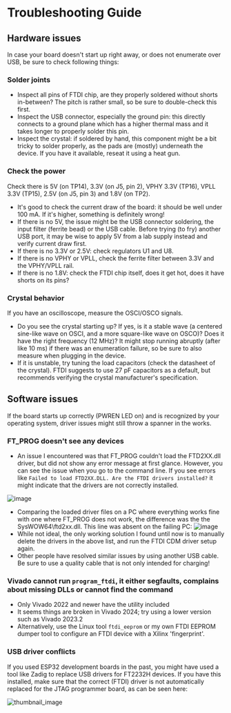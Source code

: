 # Troubleshooting Guide
## Hardware issues
In case your board doesn't start up right away, or does not enumerate over USB, be sure to check following things:
### Solder joints
  - Inspect all pins of FTDI chip, are they properly soldered without shorts in-between? The pitch is rather small, so be sure to double-check this first.
  - Inspect the USB connector, especially the ground pin: this directly connects to a ground plane which has a higher thermal mass and it takes longer to properly solder this pin.
  - Inspect the crystal: if soldered by hand, this component might be a bit tricky to solder properly, as the pads are (mostly) underneath the device. If you have it available, reseat it using a heat gun.
### Check the power
Check there is 5V (on TP14), 3.3V (on J5, pin 2), VPHY 3.3V (TP16), VPLL 3.3V (TP15), 2.5V (on J5, pin 3) and 1.8V (on TP2).
  - It's good to check the current draw of the board: it should be well under 100 mA. If it's higher, something is definitely wrong!
  - If there is no 5V, the issue might be the USB connector soldering, the input filter (ferrite bead) or the USB cable. Before trying (to fry) another USB port, it may be wise to apply 5V from a lab supply instead and verify current draw first.
  - If there is no 3.3V or 2.5V: check regulators U1 and U8.
  - If there is no VPHY or VPLL, check the ferrite filter between 3.3V and the VPHY/VPLL rail.
  - If there is no 1.8V: check the FTDI chip itself, does it get hot, does it have shorts on its pins?
### Crystal behavior
If you have an oscilloscope, measure the OSCI/OSCO signals.
  - Do you see the crystal starting up? If yes, is it a stable wave (a centered sine-like wave on OSCI, and a more square-like wave on OSCO)? Does it have the right frequency (12 MHz)? It might stop running abruptly (after like 10 ms) if there was an enumeration failure, so be sure to also measure when plugging in the device.
  - If it is unstable, try tuning the load capacitors (check the datasheet of the crystal). FTDI suggests to use 27 pF capacitors as a default, but recommends verifying the crystal manufacturer's specification.

## Software issues
If the board starts up correctly (PWREN LED on) and is recognized by your operating system, driver issues might still throw a spanner in the works.
### FT_PROG doesn't see any devices
  - An issue I encountered was that FT_PROG couldn't load the FTD2XX.dll driver, but did not show any error message at first glance. However, you can see the issue when you go to the command line. 
If you see errors like
```Failed to load FTD2XX.DLL. Are the FTDI drivers installed?```
 it might indicate that the drivers are not correctly installed.

![image](https://github.com/user-attachments/assets/3cb0e7bc-4c6b-4b76-bfcc-057fb22ccd2d)

  - Comparing the loaded driver files on a PC where everything works fine with one where FT_PROG does not work, the difference was the the SysWOW64\ftd2xx.dll. This line was absent on the failing PC:
![image](https://github.com/user-attachments/assets/85e6d831-0830-48f8-b945-0272bcba0667)
  - While not ideal, the only working solution I found until now is to manually delete the drivers in the above list, and run the FTDI CDM driver setup again.
  - Other people have resolved similar issues by using another USB cable. Be sure to use a quality cable that is not only intended for charging!
### Vivado cannot run `program_ftdi`, it either segfaults, complains about missing DLLs or cannot find the command
  - Only Vivado 2022 and newer have the utility included
  - It seems things are broken in Vivado 2024; try using a lower version such as Vivado 2023.2
  - Alternatively, use the Linux tool `ftdi_eeprom` or my own FTDI EEPROM dumper tool to configure an FTDI device with a Xilinx 'fingerprint'.

### USB driver conflicts
If you used ESP32 development boards in the past, you might have used a tool like Zadig to replace USB drivers for FT2232H devices. If you have this installed, make sure that the correct (FTDI) driver is not automatically replaced for the JTAG programmer board, as can be seen here:

![thumbnail_image](https://github.com/user-attachments/assets/4f74fd7b-d4f5-47e7-9d5e-4f84b8ec60e5)

